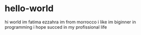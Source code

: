 # hello-world

hi world
im fatima ezzahra im from morrocco i like 
im biginner in programming i hope succed in my profissional life
